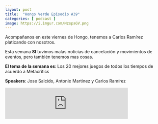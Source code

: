 ```yaml
---
layout: post
title:  "Hongo Verde Episodio #39"
categories: [ podcast ]
image: https://i.imgur.com/NzspaGV.png
---
```


Acompañanos en este viernes de Hongo, tenemos a Carlos Ramírez platicando con nosotros.

Esta semana **SI** tuvimos malas noticias de cancelación y movimientos de eventos, pero también tenemos mas cosas.

**El tema de la semana es**: Los 20 mejores juegos de todos los tiempos de acuerdo a Metacritics

**Speakers**: Jose Salcido, Antonio Martinez y Carlos Ramírez

<iframe src="https://anchor.fm/elhongoverde/embed/episodes/39---Metacriticos-ft--Carlos-Ramrez-ee3rko" height="102px" width="400px" frameborder="0" scrolling="no"></iframe>
